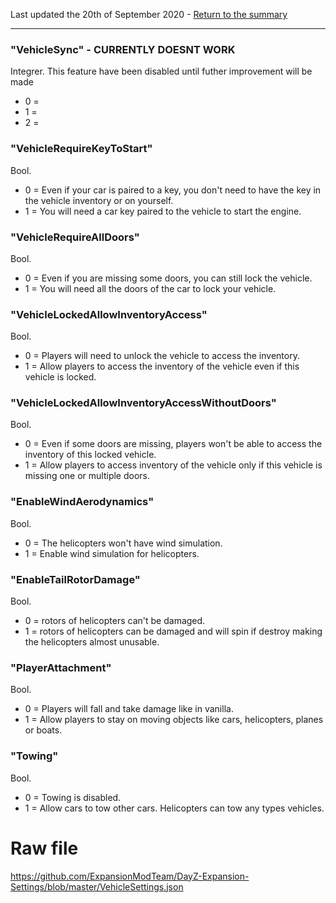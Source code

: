 Last updated the 20th of September 2020 - [Return to the summary](https://github.com/salutesh/DayZ-Expansion-Scripts/wiki/%5BServer-Hosting%5D-Server-settings/)

***

### "VehicleSync" - **CURRENTLY DOESNT WORK**
Integrer. This feature have been disabled until futher improvement will be made
- 0 =
- 1 =
- 2 =

### "VehicleRequireKeyToStart"
Bool.
- 0 = Even if your car is paired to a key, you don't need to have the key in the vehicle inventory or on yourself.
- 1 = You will need a car key paired to the vehicle to start the engine.

### "VehicleRequireAllDoors"
Bool.
- 0 = Even if you are missing some doors, you can still lock the vehicle.
- 1 = You will need all the doors of the car to lock your vehicle.

### "VehicleLockedAllowInventoryAccess"
Bool.
- 0 = Players will need to unlock the vehicle to access the inventory.
- 1 = Allow players to access the inventory of the vehicle even if this vehicle is locked.

### "VehicleLockedAllowInventoryAccessWithoutDoors"
Bool.
- 0 = Even if some doors are missing, players won't be able to access the inventory of this locked vehicle.
- 1 = Allow players to access inventory of the vehicle only if this vehicle is missing one or multiple doors.

### "EnableWindAerodynamics"
Bool.
- 0 = The helicopters won't have wind simulation.
- 1 = Enable wind simulation for helicopters.

### "EnableTailRotorDamage"
Bool.
- 0 = rotors of helicopters can't be damaged.
- 1 = rotors of helicopters can be damaged and will spin if destroy making the helicopters almost unusable.

### "PlayerAttachment"
Bool.
- 0 = Players will fall and take damage like in vanilla.
- 1 = Allow players to stay on moving objects like cars, helicopters, planes or boats.

### "Towing"
Bool.
- 0 = Towing is disabled.
- 1 = Allow cars to tow other cars. Helicopters can tow any types vehicles.

# Raw file

https://github.com/ExpansionModTeam/DayZ-Expansion-Settings/blob/master/VehicleSettings.json